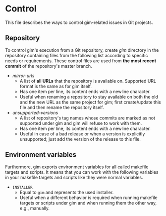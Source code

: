 # Control

This file describes the ways to control gim-related issues in Git projects.

## Repository

To control gim's execution from a Git repository, create *gim* directory in the repository containing files from the following list according to specific needs or requirements. These control files are used from **the most recent commit** of the repository's master branch.

* *mirror-urls*
  * A list of **all URLs** that the repository is available on. Supported URL format is the same as for gim itself.
  * Has one item per line, its content ends with a newline character.
  * Useful when renaming a repository to stay available on both the old and the new URL as the same project for gim; first create/update this file and then rename the repository itself.
* *unsupported-versions*
  * A list of repository's tag names whose commits are marked as not supported under gim and gim will refuse to work with them.
  * Has one item per line, its content ends with a newline character.
  * Useful in case of a bad release or when a version is explicitly unsupported; just add the version of the release to this file.

## Environment variables

Furthermore, gim exports environment variables for all called makefile targets and scripts. It means that you can work with the following variables in your makefile targets and scripts like they were normal variables.

* `INSTALLER`
  * Equal to `gim` and represents the used installer.
  * Useful when a different behavior is required when running makefile targets or scripts under gim and when running them the other way, e.g., manually.
